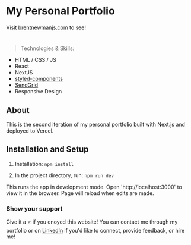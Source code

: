 # My Personal Portfolio

Visit [brentnewmanjs.com](https://brentnewmanjs.com/) to see!

#

> Technologies & Skills:
- HTML / CSS / JS
- React
- NextJS
- [styled-components](https://styled-components.com/docs)
- [SendGrid](https://sendgrid.com/)
- Responsive Design

## About

This is the second iteration of my personal portfolio built with Next.js and deployed to Vercel.

## Installation and Setup

1. Installation: ```npm install```

2. In the project directory, run: ```npm run dev```

This runs the app in development mode.
Open 'http://localhost:3000' to view it in the browser. Page will reload when edits are made.

### Show your support

Give it a :star: if you enoyed this website! You can contact me through my portfolio or on [LinkedIn](www.linkedin.com/in/brent-newman917) if you'd like to connect, provide feedback, or hire me!

